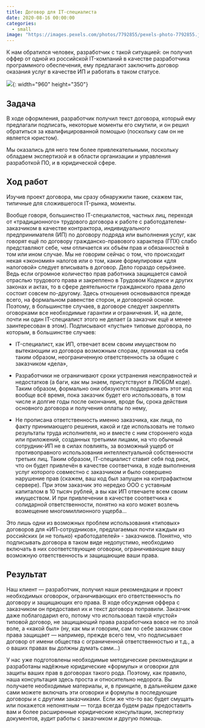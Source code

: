 ```yaml
---
title: Договор для IT-специалиста
date: 2020-08-16 00:00:00
categories:
  - small
image: "https://images.pexels.com/photos/7792855/pexels-photo-7792855.jpeg?auto=compress&cs=tinysrgb&w=600&h=450"
---
```


К нам обратился человек, разработчик с такой ситуацией: он получил оффер от одной из российской IT-компаний в качестве разработчика программного обеспечения, ему предлагают заключить договор оказания услуг в качестве ИП и работать в таком статусе.

![](https://images.pexels.com/photos/7792855/pexels-photo-7792855.jpeg?auto=compress&cs=tinysrgb&w=960){: width="960" height="350"}

## Задача

В ходе оформления, разработчик получил текст договора, который ему предлагали подписать, некоторые моменты его смутили, и он решил обратиться за квалифицированной помощью (поскольку сам он не является юристом).

Мы оказались для него тем более привлекательными, поскольку обладаем экспертизой и в области организации и управления разработкой ПО, и в юридической сфере.

## Ход работ

Изучив проект договора, мы сразу обнаружили такие, скажем так, типичные для сложившегося IT-рынка, моменты.

Вообще говоря, большинство IT-специалистов, частных лиц, переходя от «традиционного» трудового договора к работе с работодателем-заказчиком в качестве контрактора, индивидуального предпринимателя (ИП) по договору подряда или выполнения услуг, как говорят ещё по договору гражданско-правового характера (ГПХ) слабо представляют себе, чем отличается их объём прав и обязанностей в том или ином случае. Мы не говорим сейчас о том, что происходит некая «экономия» налогов или о том, какие формулировки «для налоговой» следует вписывать в договор. Дело гораздо серьёзнее. Ведь если огромное количество прав работника защищается самой отраслью трудового права и закреплено в Трудовом Кодексе и других законах и актах, то в сфере деятельности гражданского права дело состоит совсем по-другому. Здесь отношения основываются прежде всего, на формальном равенстве сторон, и договорной основе. Поэтому, в большинстве случаев, в договоре следует закреплять оговорками все необходимые гарантии и ограничения. И, на деле, почти ни один IT-специалист этого не делает (а заказчик ещё и менее заинтересован в этом). Подписывают «пустые» типовые договора, по которым, в большинстве случаев:

* IT-специалист, как ИП, отвечает всем своим имуществом по вытекающим из договора возможным спорам, принимая на себя таким образом, неограниченную ответственность за общие с заказчиком «дела»,

* Разработчики не ограничивают сроки устранения неисправностей и недостатков (а баги, как мы знаем, присутствуют в ЛЮБОМ коде). Таким образом, формально они обязуются поддерживать этот код вообще всё время, пока заказчик будет его использовать, в том числе и долгие годы после окончания, вроде бы, срока действия основного договора и получения оплаты по нему,

* Не прописана ответственность именно заказчика, как лица, по факту принимающего решения, какой и где использовать не только результаты труда исполнителя, но и вместе с ним стороннего кода или приложений, созданных третьими лицами, на что обычный сотрудник-ИП не в силах повлиять, за возможный ущерб от противоправного использования интеллектуальной собственности третьих лиц. Таким образом, IT-cпециалист ставит себя под риск, что он будет привлечён в качестве соответчика, в ходе выполнения услуг которого совместно с заказчиком и было совершено нарушение прав (скажем, ваш код был запущен на контрафактном сервере). При этом заказчик это нередко ООО с уставным капиталом в 10 тысяч рублей, а вы как ИП отвечаете всем своим имуществом. И при привлечении в качестве соответчика к солидарной ответственности, понятно на кого может возлечь возмещение многомиллионного ущерба…

Это лишь одни из возможных проблем использования «типовых» договоров для «ИП-сотрудников», предлагаемых почти каждым из российских (и не только) «работодателей» - заказчиков. Понятно, что подписывать договора в таком виде недопустимо, необходимо включать в них соответствующие оговорки, ограничивающие вашу возможную ответственность и защищающие ваши права. 

## Результат

Наш клиент — разработчик, получил наши рекомендации и проект необходимых оговорок, ограничивающих его ответственность по договору и защищающих его права. В ходе обсуждения оффера с заказчиком он предоставил их и текст договора поправили. Заказчик даже поблагодарил его, потому что использовал такой «пустой» типовой договор, не защищающий права разработчика вовсе не по злой воле, а «какой был» (ну, как мы и говорим, сам по себе заказчик свои права защищает — например, прежде всего тем, что подписывает договор от имени общества с ограниченной ответственностью и т.д., а о ваших правах вы должны думать сами...)

У нас уже подготовлены необходимые методические рекомендации и разработаны надёжные юридические «формулы» и оговорки для защиты ваших прав в договорах такого рода. Поэтому, как правило, наша консультация здесь проста и относительно недорога. Вы получаете необходимые материалы, и, в принципе, в дальнейшем даже сами можете включать эти оговорки и формулы в последующие договоры и с другими заказчиками. Если же что-то вас будет смущать или покажется непонятным — тогда всегда будем рады предоставить вам и более расширенные юридические консультации, экспертизу документов, аудит работы с заказчиком и другую помощь.